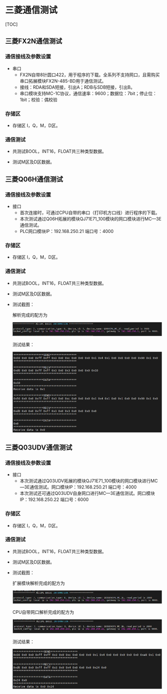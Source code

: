 # 三菱通信测试

[TOC]

## 三菱FX2N通信测试

### 通信接线及参数设置

* 串口
  * FX2N自带8针圆口422，用于程序的下载。全系列不支持网口，且需购买串口拓展模块FX2N-485-BD用于通信测试。
  * 接线：RDA和SDA短接，引出A；RDB与SDB短接，引出B。
  * 串口模块支持MC-1C协议，通信速率：9600；数据位：7bit；停止位：1bit；校验：偶校验

### 存储区

- 存储区 I，Q，M，D区。

### 通信测试

-  共测试BOOL，INT16，FLOAT共三种类型数据。


-  测试M区及D区数据。

## 三菱Q06H通信测试

### 通信接线及参数设置

* 接口
  * 首次连接时，可通过CPU自带的串口（打印机方口线）进行程序的下载。
  * 本次测试通过Q06H拓展的模块QJ71E71_100模块的网口模块进行MC—3E通信测试。
  * PLC网口模块IP：192.168.250.21 端口号：4000

### 存储区

- 存储区 I，Q，M，D区。

### 通信测试

-  共测试BOOL，INT16，FLOAT共三种类型数据。


- 测试M区及D区数据。

- 测试截图：

  解析完成的配方为

  ![](./image/q06h_recipe.png)
  
  测试结果：
  
  ![](./image/q06h_communication_test.png)



## 三菱Q03UDV通信测试

### 通信接线及参数设置

* 接口
  * 本次测试通过Q03UDV拓展的模块QJ71E71_100模块的网口模块进行MC—3E通信测试。网口模块IP：192.168.250.21 端口号：4000
  * 本次测试还可通过Q03UDV自身网口进行MC—3E通信测试。网口模块IP：192.168.250.22 端口号：6000

### 存储区

- 存储区 I，Q，M，D区。

### 通信测试

-  共测试BOOL，INT16，FLOAT共三种类型数据。


- 测试M区及D区数据。

- 测试截图：

  扩展模块解析完成的配方为

  ![](./image/q03udv_recipe.png)

  CPU自带网口解析完成的配方为

  ![](image/Q03udv_recipe_1.png)
  
  测试结果：
  
  ![](./image/q03udv_communication_test.png)
